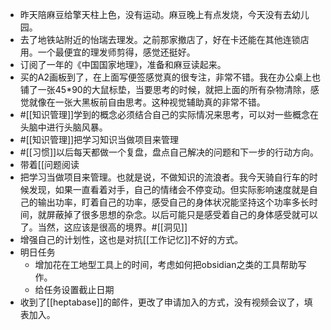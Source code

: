 - 昨天陪麻豆给擎天柱上色，没有运动。麻豆晚上有点发烧，今天没有去幼儿园。
- 去了地铁站附近的怡瑞去理发。之前那家撤店了，好在卡还能在其他连锁店用。一个最便宜的理发师剪得，感觉还挺好。
- 订阅了一年的《中国国家地理》，准备和麻豆读起来。
- 买的A2画板到了，在上面写便签感觉真的很专注，非常不错。我在办公桌上也铺了一张45*90的大鼠标垫，当要思考的时候，就把上面的所有杂物清除，感觉就像在一张大黑板前自由思考。这种视觉辅助真的非常不错。
- #[[知识管理]]学到的概念必须结合自己的实际情况来思考，可以对一些概念在头脑中进行头脑风暴。
- #[[知识管理]]把学习知识当做项目来管理
- #[[习惯]]以后每天都做一个复盘，盘点自己解决的问题和下一步的行动方向。
- 带着[[问题阅读
- 把学习当做项目来管理。也就是说，不做知识的流浪者。我今天骑自行车的时候发现，如果一直看着对手，自己的情绪会不停变动。但实际影响速度就是自己的输出功率，盯着自己的功率，感受自己的身体状况能坚持这个功率多长时间，就屏蔽掉了很多思想的杂念。以后可能只是感受着自己的身体感受就可以了。当然，这应该是很高的境界。#[[洞见]]
- 增强自己的计划性，这也是对抗[[工作记忆]]不好的方式。
- 明日任务
    - 增加花在工地型工具上的时间，考虑如何把obsidian之类的工具帮助写作。
    - 给任务设置截止日期
- 收到了[[heptabase]]的邮件，更改了申请加入的方式，没有视频会议了，填表加入。
